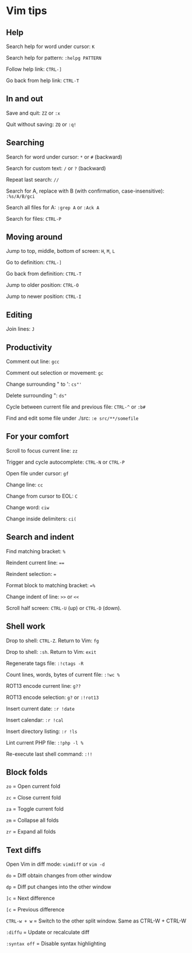 # Vim tips

## Help

Search help for word under cursor: `K`

Search help for pattern: `:helpg PATTERN`

Follow help link: `CTRL-]`

Go back from help link: `CTRL-T`

## In and out

Save and quit: `ZZ` or `:x`

Quit without saving: `ZQ` or `:q!`

## Searching

Search for word under cursor: `*` or `#` (backward)

Search for custom text: `/` or `?` (backward)

Repeat last search: `//`

Search for A, replace with B (with confirmation, case-insensitive): `:%s/A/B/gci`

Search all files for A: `:grep A` or `:Ack A`

Search for files: `CTRL-P`

## Moving around

Jump to top, middle, bottom of screen: `H`, `M`, `L`

Go to definition: `CTRL-]`

Go back from definition: `CTRL-T`

Jump to older position: `CTRL-O`

Jump to newer position: `CTRL-I`

## Editing

Join lines: `J`

## Productivity

Comment out line: `gcc`

Comment out selection or movement: `gc`

Change surrounding " to ': `cs"'`

Delete surrounding ": `ds"`

Cycle between current file and previous file: `CTRL-^` or `:b#`

Find and edit some file under ./src: `:e src/**/somefile`

## For your comfort

Scroll to focus current line: `zz`

Trigger and cycle autocomplete: `CTRL-N` or `CTRL-P`

Open file under cursor: `gf`

Change line: `cc`

Change from cursor to EOL: `C`

Change word: `ciw`

Change inside delimiters: `ci(`

## Search and indent

Find matching bracket: `%`

Reindent current line: `==`

Reindent selection: `=`

Format block to matching bracket: `=%`

Change indent of line: `>>` or `<<`

Scroll half screen: `CTRL-U` (up) or `CTRL-D` (down).

## Shell work

Drop to shell: `CTRL-Z`. Return to Vim: `fg`

Drop to shell: `:sh`. Return to Vim: `exit`

Regenerate tags file: `:!ctags -R`

Count lines, words, bytes of current file: `:!wc %`

ROT13 encode current line: `g??`

ROT13 encode selection: `g?` or `:!rot13`

Insert current date: `:r !date`

Insert calendar: `:r !cal`

Insert directory listing: `:r !ls`

Lint current PHP file: `:!php -l %`

Re-execute last shell command: `:!!`

## Block folds

`zo` = Open current fold

`zc` = Close current fold

`za` = Toggle current fold

`zm` = Collapse all folds

`zr` = Expand all folds

## Text diffs

Open Vim in diff mode: `vimdiff` or `vim -d`

`do` = Diff obtain changes from other window

`dp` = Diff put changes into the other window

`]c` = Next difference

`[c` = Previous difference

`CTRL-w + w` = Switch to the other split window. Same as CTRL-W + CTRL-W

`:diffu` = Update or recalculate diff

`:syntax off` = Disable syntax highlighting

